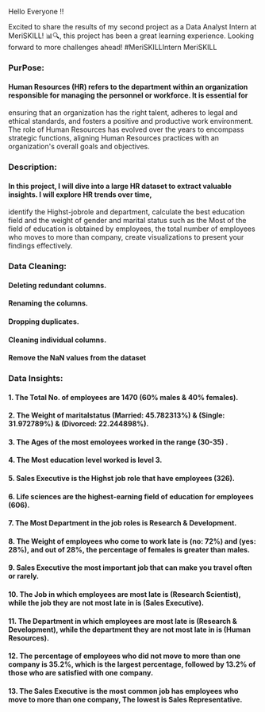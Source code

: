 Hello Everyone !!

Excited to share the results of my second project as a Data Analyst Intern at MeriSKILL! 📊🔍, 
this project has been a great learning experience. Looking forward to more challenges ahead! #MeriSKILLIntern MeriSKILL




### PurPose:

#### Human Resources (HR) refers to the department within an organization responsible for managing the personnel or workforce. It is essential for 
ensuring that an organization has the right talent, adheres to legal and ethical standards, and fosters a positive and productive work environment. 
The role of Human Resources has evolved over the years to encompass strategic functions, 
aligning Human Resources practices with an organization's overall goals and objectives.


### Description: 
#### In this project, I will dive into a large HR dataset to extract valuable insights. I will explore HR trends over time, 
identify the Highst-jobrole and department, calculate the best education field and the weight of gender and marital status 
such as the Most of the field of education is obtained by employees, the total number of employees who moves to more than company, 
create visualizations to present your findings effectively.


### Data Cleaning:
#### Deleting redundant columns.
#### Renaming the columns.
#### Dropping duplicates.
#### Cleaning individual columns.
#### Remove the NaN values from the dataset


### Data Insights:

#### 1. The Total No. of employees are 1470 (60% males & 40% females).
#### 2. The Weight of maritalstatus (Married: 45.782313%) & (Single: 31.972789%) & (Divorced: 22.244898%).
#### 3. The Ages of the most emoloyees worked in the range (30-35) .
#### 4. The Most education level worked is level 3. 
#### 5. Sales Executive	is the Highst job role that have employees (326).
#### 6. Life sciences are the highest-earning field of education for employees (606).
#### 7. The Most Department in the job roles is Research & Development.
#### 8. The Weight of employees who come to work late is (no: 72%) and (yes: 28%), and out of 28%, the percentage of females is greater than males. 
#### 9. Sales Executive the most important job that can make you travel often or rarely.
#### 10. The Job in which employees are most late is (Research Scientist), while the job they are not most late in is (Sales Executive).
#### 11. The Department in which employees are most late is (Research & Development), while the department they are not most late in is (Human Resources).
#### 12. The percentage of employees who did not move to more than one company is 35.2%, which is the largest percentage, followed by 13.2% of those who are satisfied with one company.
#### 13. The Sales Executive is the most common job has employees who move to more than one company, The lowest is Sales Representative.

